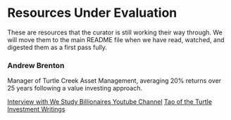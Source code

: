 # Resources Under Evaluation

These are resources that the curator is still working their way through.
We will move them to the main README file when we have read, watched, and digested them as a first pass fully.

### Andrew Brenton

Manager of Turtle Creek Asset Management, averaging 20% returns over 25 years following a value investing approach.

[Interview with We Study Billionaires Youtube Channel](https://www.youtube.com/watch?v=VfCJk7Wvldk)
[Tao of the Turtle Investment Writings](https://www.turtlecreek.ca/the-tao-of-the-turtle/)

